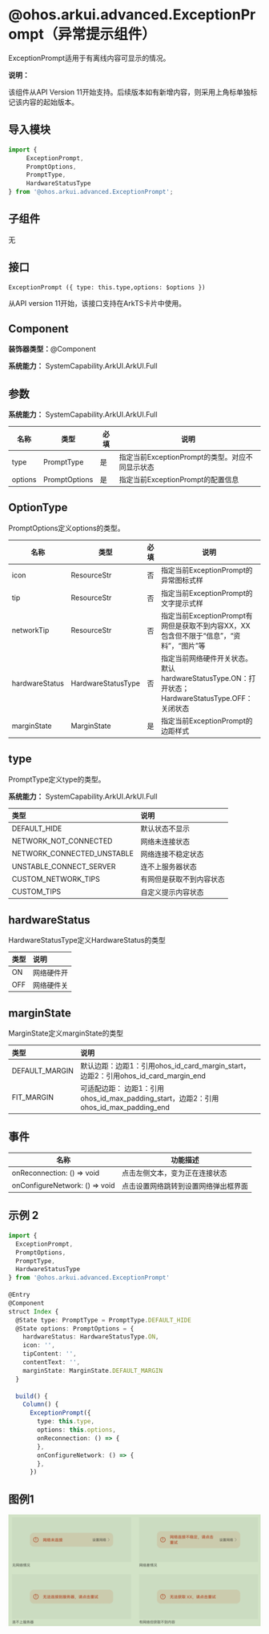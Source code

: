 #  @ohos.arkui.advanced.ExceptionPrompt（异常提示组件）

ExceptionPrompt适用于有离线内容可显示的情况。

**说明：**

该组件从API Version 11开始支持。后续版本如有新增内容，则采用上角标单独标记该内容的起始版本。

## 导入模块

```ts
import {
     ExceptionPrompt,
     PromptOptions,
     PromptType,
     HardwareStatusType
} from '@ohos.arkui.advanced.ExceptionPrompt';
```

##  子组件

无

## 接口

```
ExceptionPrompt ({ type: this.type,options: $options })
```

从API version 11开始，该接口支持在ArkTS卡片中使用。

##  Component

**装饰器类型：**@Component

**系统能力：** SystemCapability.ArkUI.ArkUI.Full

## 参数

**系统能力：** SystemCapability.ArkUI.ArkUI.Full

| 名称        | 类型 | 必填        | 说明                            |
| ----------- | ---------- | --------------------------------- | --------------------------------- |
| type | PromptType | 是   | 指定当前ExceptionPrompt的类型。对应不同显示状态 |
| options | PromptOptions | 是 | 指定当前ExceptionPrompt的配置信息 |

##  OptionType

PromptOptions定义options的类型。

| 名称           | 类型               | 必填 | 说明                                                         |
| -------------- | ------------------ | ---- | ------------------------------------------------------------ |
| icon           | ResourceStr        | 否   | 指定当前ExceptionPrompt的异常图标式样                        |
| tip            | ResourceStr        | 否   | 指定当前ExceptionPrompt的文字提示式样                        |
| networkTip     | ResourceStr        | 否   | 指定当前ExceptionPrompt有网但是获取不到内容XX，XX包含但不限于“信息”，“资料”，“图片”等 |
| hardwareStatus | HardwareStatusType | 否   | 指定当前网络硬件开关状态。默认hardwareStatusType.ON：打开状态；HardwareStatusType.OFF：关闭状态 |
| marginState    | MarginState        | 是   | 指定当前ExceptionPrompt的边距样式                            |

## type

PromptType定义type的类型。

**系统能力：** SystemCapability.ArkUI.ArkUI.Full

| 类型                       | 说明                     |
| :------------------------- | :----------------------- |
| DEFAULT_HIDE               | 默认状态不显示           |
| NETWORK_NOT_CONNECTED      | 网络未连接状态           |
| NETWORK_CONNECTED_UNSTABLE | 网络连接不稳定状态       |
| UNSTABLE_CONNECT_SERVER    | 连不上服务器状态         |
| CUSTOM_NETWORK_TIPS        | 有网但是获取不到内容状态 |
| CUSTOM_TIPS                | 自定义提示内容状态       |
## hardwareStatus

HardwareStatusType定义HardwareStatus的类型

| 类型 | 说明       |
| :--- | :--------- |
| ON   | 网络硬件开 |
| OFF  | 网络硬件关 |

## marginState

MarginState定义marginState的类型

| 类型           | 说明                                                         |
| :------------- | :----------------------------------------------------------- |
| DEFAULT_MARGIN | 默认边距：边距1：引用ohos_id_card_margin_start，边距2：引用ohos_id_card_margin_end |
| FIT_MARGIN     | 可适配边距： 边距1：引用ohos_id_max_padding_start，边距2：引用ohos_id_max_padding_end |

## 事件

| 名称                              | 功能描述                             |
| --------------------------------- | ------------------------------------ |
| onReconnection: () => void        | 点击左侧文本，变为正在连接状态       |
| onConfigureNetwork: () =&gt; void | 点击设置网络跳转到设置网络弹出框界面 |

## 示例 2

```ts
import {
  ExceptionPrompt,
  PromptOptions,
  PromptType,
  HardwareStatusType
} from '@ohos.arkui.advanced.ExceptionPrompt'

@Entry
@Component
struct Index {
  @State type: PromptType = PromptType.DEFAULT_HIDE
  @State options: PromptOptions = {
    hardwareStatus: HardwareStatusType.ON,
    icon: '',
    tipContent: '',
    contentText: '',
    marginState: MarginState.DEFAULT_MARGIN
  }

  build() {
    Column() {
      ExceptionPrompt({
        type: this.type,
        options: this.options,
        onReconnection: () => {
        },
        onConfigureNetwork: () => {
        },
      })

```

## 图例1

![ExceptionPrompt](figures/ExceptionPrompt.png)

